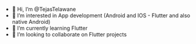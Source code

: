 - 👋 Hi, I’m @TejasTelawane
- 👀 I’m interested in App development (Android and IOS - Flutter and also native Android)
- 🌱 I’m currently learning Flutter
- 💞️ I’m looking to collaborate on Flutter projects


